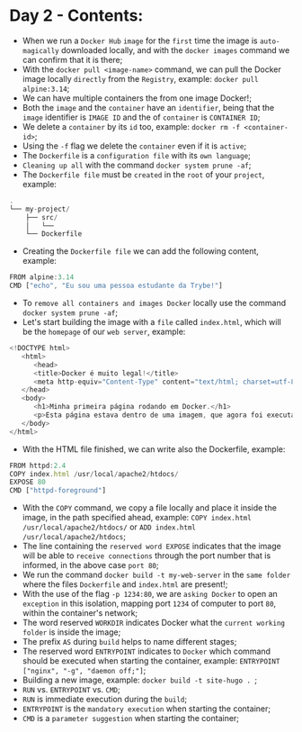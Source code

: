 # Day 2 - Contents: 

* When we run a `Docker Hub` `image` for the `first` time the image is `auto-magically` downloaded locally, and with the `docker images` command we can confirm that it is there; 
* With the `docker pull <image-name>` command, we can pull the Docker image locally `directly` from the `Registry`, example: `docker pull alpine:3.14`; 
* We can have multiple containers the from one image Docker!; 
* Both the `image` and the `container` have an `identifier`, being that the `image` identifier is `IMAGE ID` and the of `container` is `CONTAINER ID`; 
* We delete a `container` by its `id` too, example: `docker rm -f <container-id>`; 
* Using the `-f` flag we delete the `container` even if it is `active`; 
* The `Dockerfile` is a `configuration file` with its `own language`; 
* `Cleaning up all` with the command `docker system prune -af`; 
* The `Dockerfile file` must be `created` in the `root` of your `project`, example: 
```js
.
└── my-project/
    ├── src/
    │   └── 
    └── Dockerfile
```
* Creating the `Dockerfile file` we can add the following content, example: 
```js
FROM alpine:3.14
CMD ["echo", "Eu sou uma pessoa estudante da Trybe!"]
```
* To `remove all containers and images Docker` locally use the command `docker system prune -af`; 
* Let's start building the image with a `file` called `index.html`, which will be the `homepage` of our `web server`, example: 
```js
<!DOCTYPE html>
   <html>
      <head>
      <title>Docker é muito legal!</title>
      <meta http-equiv="Content-Type" content="text/html; charset=utf-8">
   </head>
   <body>
      <h1>Minha primeira página rodando em Docker.</h1>
      <p>Esta página estava dentro de uma imagem, que agora foi executada como um container.</p>
   </body>
</html>
```
* With the HTML file finished, we can write also the Dockerfile, example: 
```js
FROM httpd:2.4
COPY index.html /usr/local/apache2/htdocs/
EXPOSE 80
CMD ["httpd-foreground"]
```
* With the `COPY` command, we copy a file locally and place it inside the image, in the path specified ahead, example: `COPY index.html /usr/local/apache2/htdocs/` or `ADD index.html /usr/local/apache2/htdocs`; 
* The line containing the `reserved word EXPOSE` indicates that the image will be able to `receive connections` through the port number that is informed, in the above case `port 80`; 
* We run the command `docker build -t my-web-server` in the `same folder` where the files `Dockerfile` and `index.html` are present!; 
* With the use of the flag `-p 1234:80`, we are `asking Docker` to open an `exception` in this isolation, mapping port `1234` of computer to port `80`, within the container's network; 
* The word reserved `WORKDIR` indicates Docker what the `current working folder` is inside the image; 
* The prefix `AS` during `build` helps to name different stages; 
* The reserved word `ENTRYPOINT` indicates to `Docker` which command should be executed when starting the container, example: `ENTRYPOINT ["nginx", "-g", "daemon off;"]`; 
* Building a new image, example: `docker build -t site-hugo . `; 
* `RUN` vs. `ENTRYPOINT` vs. `CMD`; 
* `RUN` is immediate execution during the `build`; 
* `ENTRYPOINT` is the `mandatory execution` when starting the container; 
* `CMD` is a `parameter suggestion` when starting the container; 
